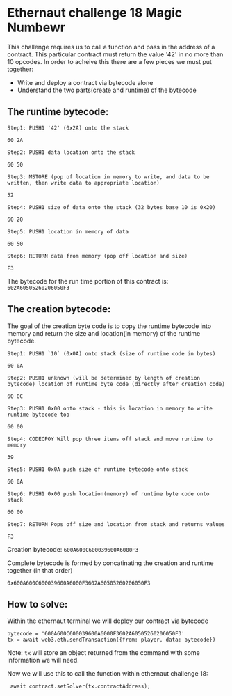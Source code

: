 # Ethernaut challenge 18 Magic Numbewr

This challenge requires us to call a function and pass in the address of a contract. This particular contract must return the value '42' in no more than 10 opcodes. In order to acheive this there are a few pieces we must put together:

- Write and deploy a contract via bytecode alone
- Understand the two parts(create and runtime) of the bytecode

## The runtime bytecode:
```
Step1: PUSH1 '42' (0x2A) onto the stack

60 2A

Step2: PUSH1 data location onto the stack

60 50

Step3: MSTORE (pop of location in memory to write, and data to be written, then write data to appropriate location)

52

Step4: PUSH1 size of data onto the stack (32 bytes base 10 is 0x20)

60 20 

Step5: PUSH1 location in memory of data

60 50

Step6: RETURN data from memory (pop off location and size)

F3
```

The bytecode for the run time portion of this contract is: 
`602A60505260206050F3`

## The creation bytecode:

The goal of the creation byte code is to copy the runtime bytecode into memory and return the size and location(in memory) of the runtime bytecode.

```
Step1: PUSH1 `10` (0x0A) onto stack (size of runtime code in bytes)

60 0A

Step2: PUSH1 unknown (will be determined by length of creation bytecode) location of runtime byte code (directly after creation code)

60 0C

Step3: PUSH1 0x00 onto stack - this is location in memory to write runtime bytecode too

60 00

Step4: CODECPOY Will pop three items off stack and move runtime to memory

39

Step5: PUSH1 0x0A push size of runtime bytecode onto stack

60 0A

Step6: PUSH1 0x00 push location(memory) of runtime byte code onto stack

60 00

Step7: RETURN Pops off size and location from stack and returns values

F3
```

Creation bytecode: `600A600C600039600A6000F3`

Complete bytecode is formed by concatinating the creation and runtime together (in that order)

`0x600A600C600039600A6000F3602A60505260206050F3`

## How to solve:

Within the ethernaut terminal we will deploy our contract via bytecode

```
bytecode = '600A600C600039600A6000F3602A60505260206050F3'
tx = await web3.eth.sendTransaction({from: player, data: bytecode})
```

Note: `tx` will store an object returned from the command with some information we will need.

Now we will use this to call the function within ethernaut challenge 18:

` await contract.setSolver(tx.contractAddress);`